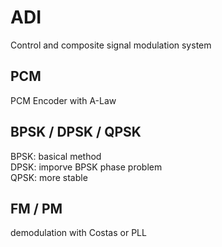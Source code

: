 # ADI
  <p>Control and composite signal modulation system<p>

## PCM
  <p>PCM Encoder with A-Law<p>
  
## BPSK / DPSK / QPSK
  <p>BPSK: basical method<br>
  DPSK: imporve BPSK phase problem<br>
  QPSK: more stable<p>
  
## FM / PM 
  <p>demodulation with Costas or PLL<p>
